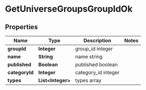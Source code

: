 
# GetUniverseGroupsGroupIdOk

## Properties
Name | Type | Description | Notes
------------ | ------------- | ------------- | -------------
**groupId** | **Integer** | group_id integer | 
**name** | **String** | name string | 
**published** | **Boolean** | published boolean | 
**categoryId** | **Integer** | category_id integer | 
**types** | **List&lt;Integer&gt;** | types array | 



